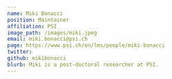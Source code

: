 ```yaml
---
name: Miki Bonacci
position: Maintainer
affiliation: PSI
image_path: /images/miki.jpeg
email: miki.bonacci@psi.ch
page: https://www.psi.ch/en/lms/people/miki-bonacci
twitter:
github: mikibonacci
blurb: Miki is a post-doctoral researcher at PSI.
---
```

